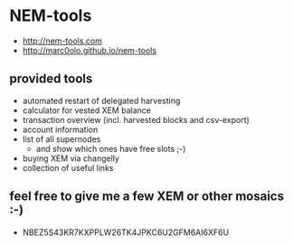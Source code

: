 # NEM-tools
- http://nem-tools.com
- http://marc0olo.github.io/nem-tools

## provided tools
- automated restart of delegated harvesting
- calculator for vested XEM balance
- transaction overview (incl. harvested blocks and csv-export)
- account information
- list of all supernodes
  - and show which ones have free slots ;-)
- buying XEM via changelly
- collection of useful links

## feel free to give me a few XEM or other mosaics :-)
- NBEZ5S43KR7KXPPLW26TK4JPKC6U2GFM6AI6XF6U
